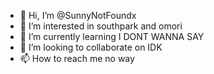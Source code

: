 - 👋 Hi, I’m @SunnyNotFoundx
- 👀 I’m interested in southpark and omori
- 🌱 I’m currently learning I DONT WANNA SAY
- 💞️ I’m looking to collaborate on IDK
- 📫 How to reach me no way

<!---
SunnyNotFoundx/SunnyNotFoundx is a ✨ special ✨ repository because its `README.md` (this file) appears on your GitHub profile.
You can click the Preview link to take a look at your changes.
--->
